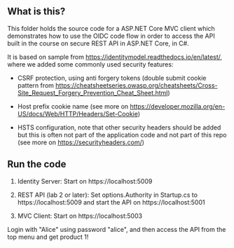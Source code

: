 What is this?
-------------

This folder holds the source code for a ASP.NET Core MVC client which demonstrates how to use the OIDC code flow
in order to access the API built in the course on secure REST API in ASP.NET Core, in C#.


It is based on sample from https://identitymodel.readthedocs.io/en/latest/, where we added some commonly used security features:

 - CSRF protection, using anti forgery tokens (double submit cookie pattern from https://cheatsheetseries.owasp.org/cheatsheets/Cross-Site_Request_Forgery_Prevention_Cheat_Sheet.html)

 - Host prefix cookie name (see more on https://developer.mozilla.org/en-US/docs/Web/HTTP/Headers/Set-Cookie)

 - HSTS configuration, note that other security headers should be added but this is often not part of the application code and not part of this repo (see more on https://securityheaders.com/) 
 

## Run the code

1. Identity Server: Start on https://localhost:5009

2. REST API (lab 2 or later): Set options.Authority in Startup.cs to https://localhost:5009 and start the API on https://localhost:5001

3. MVC Client: Start on  https://localhost:5003

Login with "Alice" using password "alice", and then access the API from the top menu and get product 1!